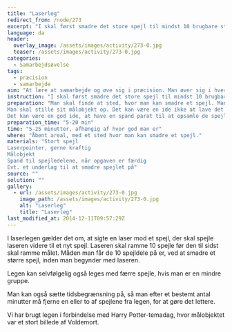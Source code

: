 ```yaml
---
title: "Laserleg"
redirect_from: /node/273
excerpt: "I skal først smadre det store spejl til mindst 10 brugbare stykker, på det anviste sted. Det er ligemeget hvor store de er, hvis I selv mener, at I kan bruge dem. Herefter skal i bringe de brugbare stykker hen til det objekt, I skal ramme. I vælger en til at styre laseren og ti til at holde spejlene. I kan evt. vælge en eller flere til at hjælpe med at dirigere dem, der holder spejlene. Det er nu jeres opgave at få laseren til at ramme alle ti spejle, hvorefter den til sidst skal ramme målobjektet. I må gerne bytte, så det er en ny der prøver at styre laseren, hvis I tror, at det kan hjælpe jer. Opgaven er løst når målet er ramt."
language: da
header:
  overlay_image: /assets/images/activity/273-0.jpg
  teaser: /assets/images/activity/273-0.jpg
categories: 
  - Samarbejdsøvelse
tags: 
  - præcision
  - samarbejde
aim: "At lære at samarbejde og øve sig i præcision. Man øver sig i hvert fald i at stå helt stille."
instruction: "I skal først smadre det store spejl til mindst 10 brugbare stykker, på det anviste sted. Det er ligemeget hvor store de er, hvis I selv mener, at I kan bruge dem. Herefter skal i bringe de brugbare stykker hen til det objekt, I skal ramme. I vælger en til at styre laseren og ti til at holde spejlene. I kan evt. vælge en eller flere til at hjælpe med at dirigere dem, der holder spejlene. Det er nu jeres opgave at få laseren til at ramme alle ti spejle, hvorefter den til sidst skal ramme målobjektet. I må gerne bytte, så det er en ny der prøver at styre laseren, hvis I tror, at det kan hjælpe jer. Opgaven er løst når målet er ramt."
preparation: "Man skal finde at sted, hvor man kan smadre et spejl. Man kan evt. bruge et underlag, som man kan smide ud bagefter, så man er sikker på at få alle glasskår vær fra jorden igen.
Man skal stille sit målobjekt op. Det kan være en ide ikke at lave det alt for småt, så når man endelig får laseren igennem de ti spejle, skal de ikke skal sigte efter noget mega småt.
Det kan være en god ide, at have en spand parat til at opsamle de spejlstykker, der bruges til legen."
preparation_time: "5-20 min"
time: "5-25 minutter, afhængig af hvor god man er"
where: "Åbent areal, med et sted hvor man kan smadre et spejl."
materials: "Stort spejl
Laserpointer, gerne kraftig
Målobjekt
Spand til spejledelene, når opgaven er færdig
Evt. et underlag til at smadre spejlet på"
source: ""
solution: ""
gallery:
  - url: /assets/images/activity/273-0.jpg
    image_path: /assets/images/activity/273-0.jpg
    alt: "Laserleg"
    title: "Laserleg"
last_modified_at: 2014-12-11T09:57:29Z
---
```

I laserlegen gælder det om, at sigte en laser mod et spejl, der skal spejle laseren videre til et nyt spejl. Laseren skal ramme 10 spejle før den til sidst skal ramme målet. Måden man får de 10 spejldele på er, ved at smadre et større spejl, inden man begynder med laseren.

Legen kan selvfølgelig også leges med færre spejle, hvis man er en mindre gruppe.

Man kan også sætte tidsbegrænsning på, så man efter et bestemt antal minutter må fjerne en eller to af spejlene fra legen, for at gøre det lettere.

Vi har brugt legen i forbindelse med Harry Potter-temadag, hvor målobjektet var et stort billede af Voldemort.
